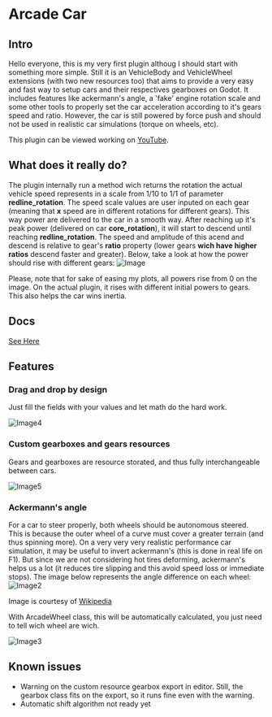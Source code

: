 # Arcade Car

## Intro
Hello everyone, this is my very first plugin althoug I should start with something more simple. Still it is an VehicleBody and VehicleWheel extensions (with two new resources too) that aims to provide a very easy and fast way to setup cars and their respectives gearboxes on Godot. It includes features like ackermann's angle, a 'fake' engine rotation scale and some other tools to properly set the car acceleration according to it's gears speed and ratio. However, the car is still powered by force push and should not be used in realistic car simulations (torque on wheels, etc).

This plugin can be viewed working on [YouTube](https://www.youtube.com/watch?v=w73LRuFZ2zg).

## What does it really do?
The plugin internally run a method wich returns the rotation the actual vehicle speed represents in a scale from 1/10 to 1/1 of parameter **redline_rotation**. The speed scale values are user inputed on each gear (meaning that **x** speed are in different rotations for different gears). This way power are delivered to the car in a smooth way. After reaching up it's peak power (delivered on car **core_rotation**), it will start to descend until reaching **redline_rotation**. The speed and amplitude of this acend and descend is relative to gear's **ratio** property (lower gears **wich have higher ratios** descend faster and greater).
Below, take a look at how the power should rise with different gears:
![Image](https://github.com/iuripugliero/godot_arcade_car/blob/main/power_graphs.png)

Please, note that for sake of easing my plots, all powers rise from 0 on the image. On the actual plugin, it rises with different initial powers to gears. This also helps the car wins inertia.

## Docs
[See Here](https://github.com/iuripugliero/godot_arcade_car/blob/main/DOC.md)

## Features

### Drag and drop by design
Just fill the fields with your values and let math do the hard work.

![Image4](https://github.com/iuripugliero/godot_arcade_car/blob/main/drag_drop.png)

### Custom gearboxes and gears resources
Gears and gearboxes are resource storated, and thus fully interchangeable between cars.

![Image5](https://github.com/iuripugliero/godot_arcade_car/blob/main/resources.png)


### Ackermann's angle
For a car to steer properly, both wheels should be autonomous steered. This is because the outer wheel of a curve must cover a greater terrain (and thus spinning more). On a very very very realistic performance car simulation, it may be useful to invert ackermann's (this is done in real life on F1). But since we are not considering hot tires deforming, ackermann's helps us a lot (it reduces tire slipping and this avoid speed loss or immediate stops). The image below represents the angle difference on each wheel:
![Image2](https://github.com/iuripugliero/godot_arcade_car/blob/main/ackermanns.png)

Image is courtesy of [Wikipedia](https://en.wikipedia.org/wiki/Ackermann_steering_geometry)

With ArcadeWheel class, this will be automatically calculated, you just need to tell wich wheel are wich.

![Image3](https://github.com/iuripugliero/godot_arcade_car/blob/main/arcade_wheel.png)

## Known issues
- Warning on the custom resource gearbox export in editor. Still, the gearbox class fits on the export, so it runs fine even with the warning.
- Automatic shift algorithm not ready yet
